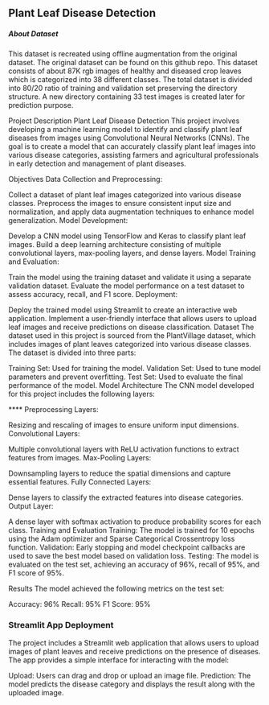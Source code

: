 ## Plant Leaf Disease Detection

##### About Dataset
This dataset is recreated using offline augmentation from the original dataset.
The original dataset can be found on this github repo.
This dataset consists of about 87K rgb images of healthy and diseased crop leaves which is categorized into 38 different classes. 
The total dataset is divided into 80/20 ratio of training and validation set preserving the directory structure.
A new directory containing 33 test images is created later for prediction purpose.

Project Description
Plant Leaf Disease Detection
This project involves developing a machine learning model to identify and classify plant leaf diseases from images using Convolutional Neural Networks (CNNs). 
The goal is to create a model that can accurately classify plant leaf images into various disease categories, 
assisting farmers and agricultural professionals in early detection and management of plant diseases.

Objectives
Data Collection and Preprocessing:

Collect a dataset of plant leaf images categorized into various disease classes.
Preprocess the images to ensure consistent input size and normalization, and apply data augmentation techniques to enhance model generalization.
Model Development:

Develop a CNN model using TensorFlow and Keras to classify plant leaf images.
Build a deep learning architecture consisting of multiple convolutional layers, max-pooling layers, and dense layers.
Model Training and Evaluation:

Train the model using the training dataset and validate it using a separate validation dataset.
Evaluate the model performance on a test dataset to assess accuracy, recall, and F1 score.
Deployment:

Deploy the trained model using Streamlit to create an interactive web application.
Implement a user-friendly interface that allows users to upload leaf images and receive predictions on disease classification.
Dataset
The dataset used in this project is sourced from the PlantVillage dataset, which includes images of plant leaves categorized into various disease classes. The dataset is divided into three parts:

Training Set: Used for training the model.
Validation Set: Used to tune model parameters and prevent overfitting.
Test Set: Used to evaluate the final performance of the model.
Model Architecture
The CNN model developed for this project includes the following layers:

****  Preprocessing Layers:

Resizing and rescaling of images to ensure uniform input dimensions.
Convolutional Layers:

Multiple convolutional layers with ReLU activation functions to extract features from images.
Max-Pooling Layers:

Downsampling layers to reduce the spatial dimensions and capture essential features.
Fully Connected Layers:

Dense layers to classify the extracted features into disease categories.
Output Layer:

A dense layer with softmax activation to produce probability scores for each class.
Training and Evaluation
Training: The model is trained for 10 epochs using the Adam optimizer and Sparse Categorical Crossentropy loss function.
Validation: Early stopping and model checkpoint callbacks are used to save the best model based on validation loss.
Testing: The model is evaluated on the test set, achieving an accuracy of 96%, recall of 95%, and F1 score of 95%.

Results
The model achieved the following metrics on the test set:

Accuracy: 96%
Recall: 95%
F1 Score: 95%

###  Streamlit App Deployment
The project includes a Streamlit web application that allows users to upload images of plant leaves and receive predictions on the presence of diseases.
The app provides a simple interface for interacting with the model:

Upload: Users can drag and drop or upload an image file.
Prediction: The model predicts the disease category and displays the result along with the uploaded image.
